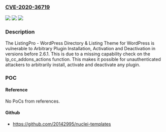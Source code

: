 ### [CVE-2020-36719](https://cve.mitre.org/cgi-bin/cvename.cgi?name=CVE-2020-36719)
![](https://img.shields.io/static/v1?label=Product&message=ListingPro%20-%20WordPress%20Directory%20%26%20Listing%20Theme&color=blue)
![](https://img.shields.io/static/v1?label=Version&message=*%3C%202.6.1%20&color=brighgreen)
![](https://img.shields.io/static/v1?label=Vulnerability&message=CWE-862%20Missing%20Authorization&color=brighgreen)

### Description

The ListingPro - WordPress Directory & Listing Theme for WordPress is vulnerable to Arbitrary Plugin Installation, Activation and Deactivation in versions before 2.6.1. This is due to a missing capability check on the lp_cc_addons_actions function. This makes it possible for unauthenticated attackers to arbitrarily install, activate and deactivate any plugin.

### POC

#### Reference
No PoCs from references.

#### Github
- https://github.com/20142995/nuclei-templates

